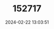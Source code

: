 ---
title: "152717"
category: "Sclerocactus erectocentrus"
draft: false
date: 2024-02-22 13:03:51
languages:
  English: ["Redspine Fishhook Cactus", "Red-spine Butterfly-cactus"]
  Spanish; Castilian: ["Biznaga-Bola de Centrales Erectas"]
---